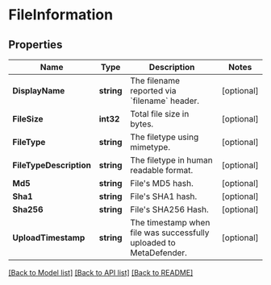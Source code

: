 # FileInformation

## Properties

Name | Type | Description | Notes
------------ | ------------- | ------------- | -------------
**DisplayName** | **string** | The filename reported via &#x60;filename&#x60; header. | [optional] 
**FileSize** | **int32** | Total file size in bytes. | [optional] 
**FileType** | **string** | The filetype using mimetype. | [optional] 
**FileTypeDescription** | **string** | The filetype in human readable format. | [optional] 
**Md5** | **string** | File&#39;s MD5 hash. | [optional] 
**Sha1** | **string** | File&#39;s SHA1 hash. | [optional] 
**Sha256** | **string** | File&#39;s SHA256 Hash. | [optional] 
**UploadTimestamp** | **string** | The timestamp when file was successfully uploaded to MetaDefender. | [optional] 

[[Back to Model list]](../README.md#documentation-for-models) [[Back to API list]](../README.md#documentation-for-api-endpoints) [[Back to README]](../README.md)


